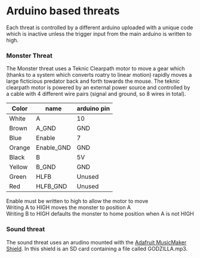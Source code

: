 # Arduino based threats

Each threat is controlled by a different arduino uploaded with a unique code which is inactive unless the trigger input from the main arduino is written to high.  

### Monster Threat

The Monster threat uses a Teknic Clearpath motor to move a gear which (thanks to a system which converts roatry to linear motion) rapidly moves a large ficticious predator back and forth towards the mouse.  The teknic clearpath motor is powered by an external power source and controlled by a cable with 4 different wire pairs (signal and ground, so 8 wires in total).

| Color  | name        | arduino pin |    
|--------|-------------|-------------|
| White  | A           | 10          |
| Brown  | A_GND       | GND         |
| Blue   | Enable      | 7           |
| Orange | Enable_GND  | GND         |
| Black  | B           | 5V          |
| Yellow | B_GND       | GND         |
| Green  | HLFB        | Unused      |
| Red    | HLFB_GND    | Unused      |

Enable must be written to high to allow the motor to move\
Writing A to HIGH moves the monster to position A\
Writing B to HIGH defaults the monster to home position when A is not HIGH

### Sound threat

The sound threat uses an arudino mounted with the [Adafruit MusicMaker Shield](https://www.adafruit.com/product/1788?gclid=CjwKCAjw9J2iBhBPEiwAErwpeWwl9f1PgD9kfVCXchjUjjsCTonBNh7ZSCb0KMKRhU7HS0oyAaFtTRoCKM8QAvD_BwE).  In this shield is an SD card containing a file called GODZILLA.mp3.  

